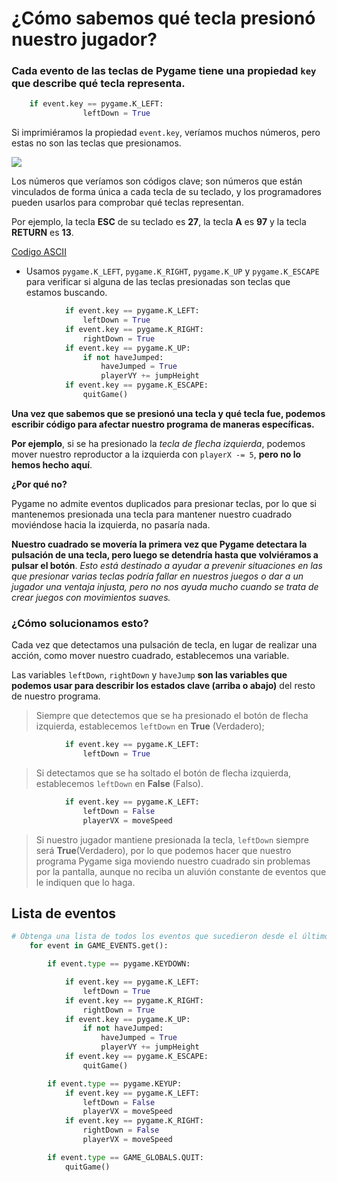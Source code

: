 # ¿Cómo sabemos qué tecla presionó nuestro jugador? 

### Cada evento de las teclas de Pygame tiene una propiedad  `key` que describe qué tecla representa. 
```python
	if event.key == pygame.K_LEFT:
                leftDown = True
```
Si imprimiéramos la propiedad `event.key`, veríamos muchos números, pero estas no son las teclas que presionamos.

![](https://media.giphy.com/media/kD7SCW1rF6FFK/giphy.gif)

Los números que veríamos son códigos clave; son números que están vinculados de forma única a cada tecla de su teclado, y los programadores pueden usarlos para comprobar qué teclas representan. 

Por ejemplo, la tecla **ESC** de su teclado es **27**, la tecla **A** es **97** y la tecla **RETURN** es **13**. 

[Codigo ASCII](https://elcodigoascii.com.ar/codigos-ascii/letra-a-minuscula-codigo-ascii-97.html)

- Usamos `pygame.K_LEFT`, `pygame.K_RIGHT`, `pygame.K_UP` y `pygame.K_ESCAPE` para verificar si alguna de las teclas presionadas son teclas que estamos buscando. 

```python
            if event.key == pygame.K_LEFT:
                leftDown = True
            if event.key == pygame.K_RIGHT:
                rightDown = True
            if event.key == pygame.K_UP:
                if not haveJumped:
                    haveJumped = True
                    playerVY += jumpHeight
            if event.key == pygame.K_ESCAPE:
                quitGame()
```

**Una vez que sabemos que se presionó una tecla y qué tecla fue, podemos escribir código para afectar nuestro programa de maneras específicas.**

**Por ejemplo**, si se ha presionado la *tecla de flecha izquierda*, podemos mover nuestro reproductor a la izquierda con ``playerX -= 5``, **pero no lo hemos hecho aquí**. 

**¿Por qué no?** 

Pygame no admite eventos duplicados para presionar teclas, por lo que si mantenemos presionada una tecla para mantener nuestro cuadrado moviéndose hacia la izquierda, no pasaría nada. 

**Nuestro cuadrado se movería la primera vez que Pygame detectara la pulsación de una tecla, pero luego se detendría hasta que volviéramos a pulsar el botón**. *Esto está destinado a ayudar a prevenir situaciones en las que presionar varias teclas podría fallar en nuestros juegos o dar a un jugador una ventaja injusta, pero no nos ayuda mucho cuando se trata de crear juegos con movimientos suaves.* 

### ¿Cómo solucionamos esto?
Cada vez que detectamos una pulsación de tecla, en lugar de realizar una acción, como mover nuestro cuadrado, establecemos una variable.

Las variables `leftDown`, `rightDown` y `haveJump` **son las variables que podemos usar para describir los estados clave (arriba o abajo)** del resto de nuestro programa. 

>Siempre que detectemos que se ha presionado el botón de flecha izquierda, establecemos `leftDown` en **True** (Verdadero); 
```python 
            if event.key == pygame.K_LEFT:
                leftDown = True
```
>Si detectamos que se ha soltado el botón de flecha izquierda, establecemos `leftDown` en **False** (Falso). 

```python 
            if event.key == pygame.K_LEFT:
                leftDown = False
                playerVX = moveSpeed
```

>Si nuestro jugador mantiene presionada la tecla, `leftDown` siempre será **True**(Verdadero), por lo que podemos hacer que nuestro programa Pygame siga moviendo nuestro cuadrado sin problemas por la pantalla, aunque no reciba un aluvión constante de eventos que le indiquen que lo haga.

## Lista de eventos

```python
# Obtenga una lista de todos los eventos que sucedieron desde el último rediseño
    for event in GAME_EVENTS.get():

        if event.type == pygame.KEYDOWN:

            if event.key == pygame.K_LEFT:
                leftDown = True
            if event.key == pygame.K_RIGHT:
                rightDown = True
            if event.key == pygame.K_UP:
                if not haveJumped:
                    haveJumped = True
                    playerVY += jumpHeight
            if event.key == pygame.K_ESCAPE:
                quitGame()

        if event.type == pygame.KEYUP:
            if event.key == pygame.K_LEFT:
                leftDown = False
                playerVX = moveSpeed
            if event.key == pygame.K_RIGHT:
                rightDown = False
                playerVX = moveSpeed

        if event.type == GAME_GLOBALS.QUIT:
            quitGame()
```






<!--stackedit_data:
eyJoaXN0b3J5IjpbNDI3MTI2NywtMTk1MDM1MDY2OSwtMTQ5Mj
QwMzc4MiwxOTY3MDc1NDM0LC03MDk1NDQzODYsMTIyMjg1MDcy
LDk4MjAyMDEzLC0zMDgxMDYyMzgsMTA0ODEzNTQxNCwxNTg4OD
UwMjY2LC0xMDYwMzU2NDcyXX0=
-->